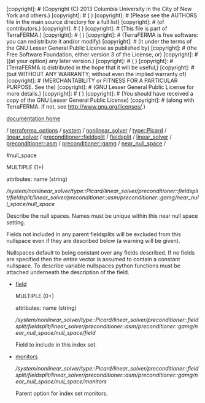 [copyright]: # (Copyright (C) 2013 Columbia University in the City of New York and others.)
[copyright]: # ( )
[copyright]: # (Please see the AUTHORS file in the main source directory for a full list)
[copyright]: # (of contributors.)
[copyright]: # ( )
[copyright]: # (This file is part of TerraFERMA.)
[copyright]: # ( )
[copyright]: # (TerraFERMA is free software: you can redistribute it and/or modify)
[copyright]: # (it under the terms of the GNU Lesser General Public License as published by)
[copyright]: # (the Free Software Foundation, either version 3 of the License, or)
[copyright]: # ((at your option) any later version.)
[copyright]: # ( )
[copyright]: # (TerraFERMA is distributed in the hope that it will be useful,)
[copyright]: # (but WITHOUT ANY WARRANTY; without even the implied warranty of)
[copyright]: # (MERCHANTABILITY or FITNESS FOR A PARTICULAR PURPOSE. See the)
[copyright]: # (GNU Lesser General Public License for more details.)
[copyright]: # ( )
[copyright]: # (You should have received a copy of the GNU Lesser General Public License)
[copyright]: # (along with TerraFERMA. If not, see <http://www.gnu.org/licenses/>.)

[documentation home](https://github.com/terraferma/terraferma/wiki/Documentation)

/ [terraferma_options](../../../../../../../../../../../terraferma_options.md) / [system](../../../../../../../../../../system.md) / [nonlinear_solver](../../../../../../../../../nonlinear_solver.md) / [type::Picard](../../../../../../../../type__Picard.md) / [linear_solver](../../../../../../../linear_solver.md) / [preconditioner::fieldsplit](../../../../../../preconditioner__fieldsplit.md) / [fieldsplit](../../../../../fieldsplit.md) / [linear_solver](../../../../linear_solver.md) / [preconditioner::asm](../../../preconditioner__asm.md) / [preconditioner::gamg](../../preconditioner__gamg.md) / [near_null_space](../near_null_space.md) /

#null_space

MULTIPLE (1+) 

attributes: name (string) 

*/system/nonlinear_solver/type::Picard/linear_solver/preconditioner::fieldsplit/fieldsplit/linear_solver/preconditioner::asm/preconditioner::gamg/near_null_space/null_space*

Describe the null spaces.  Names must be unique within this near null space setting.

Fields not included in any parent fieldsplits will be excluded from this nullspace 
even if they are described below (a warning will be given).

Nullspaces default to being constant over any fields described.  If no fields are specified
then the entire vector is assumed to contain a constant nullspace.  To describe variable
nullspaces python functions must be attached underneath the description of the field.

* [field](null_space/field.md "child")

    MULTIPLE (0+) 

    attributes: name (string) 

    */system/nonlinear_solver/type::Picard/linear_solver/preconditioner::fieldsplit/fieldsplit/linear_solver/preconditioner::asm/preconditioner::gamg/near_null_space/null_space/field*

    Field to include in this index set.

* [monitors](null_space/monitors.md "child")

    */system/nonlinear_solver/type::Picard/linear_solver/preconditioner::fieldsplit/fieldsplit/linear_solver/preconditioner::asm/preconditioner::gamg/near_null_space/null_space/monitors*

    Parent option for index set monitors.

[autogenerated]: # (This file was automatically generated from the schema file:/home/cwilson/repos/github/TerraFERMA/TerraFERMA/buckettools/schemas/solvers.rng.)

